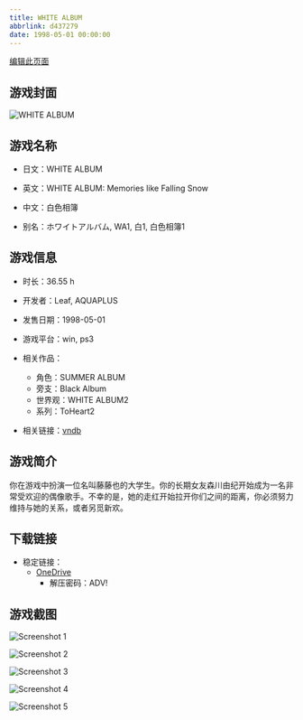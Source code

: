 ```yaml
---
title: WHITE ALBUM
abbrlink: d437279
date: 1998-05-01 00:00:00
---
```

[编辑此页面](https://github.com/ACG-3/ADV3-source/blob/main/source/_posts/games/WHITE%20ALBUM.md)

## 游戏封面

![WHITE ALBUM](https://pan.timero.xyz/d/onedrive/img_lib_001/WHITE%20ALBUM_cover.avif)


## 游戏名称

- 日文：WHITE ALBUM
- 英文：WHITE ALBUM: Memories like Falling Snow
- 中文：白色相簿

- 别名：ホワイトアルバム, WA1, 白1, 白色相簿1


## 游戏信息

- 时长：36.55 h
- 开发者：Leaf, AQUAPLUS
- 发售日期：1998-05-01
- 游戏平台：win, ps3
- 相关作品：
   - 角色：SUMMER ALBUM
   - 旁支：Black Album
   - 世界观：WHITE ALBUM2
   - 系列：ToHeart2

- 相关链接：[vndb](https://vndb.org/v236)


## 游戏简介

你在游戏中扮演一位名叫藤藤也的大学生。你的长期女友森川由纪开始成为一名非常受欢迎的偶像歌手。不幸的是，她的走红开始拉开你们之间的距离，你必须努力维持与她的关系，或者另觅新欢。


## 下载链接

- 稳定链接：
    - [OneDrive](https://pan.timero.xyz/onedrive/adv_lib_001/WHITE%20ALBUM)
        - 解压密码：ADV!



## 游戏截图


![Screenshot 1](https://pan.timero.xyz/d/onedrive/img_lib_001/WHITE%20ALBUM_Screenshot_1.avif)

![Screenshot 2](https://pan.timero.xyz/d/onedrive/img_lib_001/WHITE%20ALBUM_Screenshot_2.avif)

![Screenshot 3](https://pan.timero.xyz/d/onedrive/img_lib_001/WHITE%20ALBUM_Screenshot_3.avif)

![Screenshot 4](https://pan.timero.xyz/d/onedrive/img_lib_001/WHITE%20ALBUM_Screenshot_4.avif)

![Screenshot 5](https://pan.timero.xyz/d/onedrive/img_lib_001/WHITE%20ALBUM_Screenshot_5.avif)

